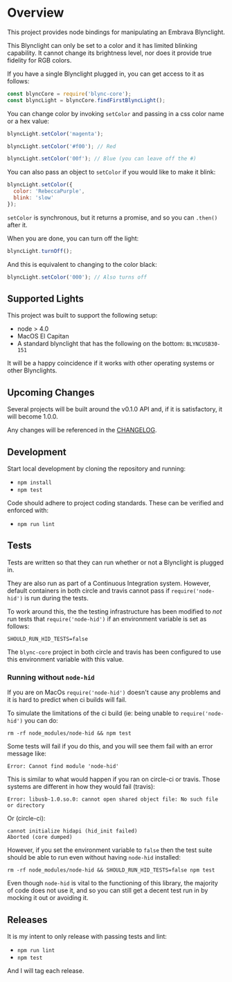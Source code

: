 # Overview

This project provides node bindings for manipulating an Embrava
Blynclight.

This Blynclight can only be set to a color and it has limited blinking
capability. It cannot change its brightness level, nor does it provide
true fidelity for RGB colors.

If you have a single Blynclight plugged in, you can get access to it
as follows:

```javascript
const blyncCore = require('blync-core');
const blyncLight = blyncCore.findFirstBlyncLight();
```

You can change color by invoking `setColor` and passing in a css color
name or a hex value:

```javascript
blyncLight.setColor('magenta');
```

```javascript
blyncLight.setColor('#f00'); // Red
```

```javascript
blyncLight.setColor('00f'); // Blue (you can leave off the #)
```

You can also pass an object to `setColor` if you would like to make it
blink:

```javascript
blyncLight.setColor({
  color: 'RebeccaPurple',
  blink: 'slow'
});
```

`setColor` is synchronous, but it returns a promise, and so you can
`.then()` after it.

When you are done, you can turn off the light:

```javascript
blyncLight.turnOff();
```

And this is equivalent to changing to the color black:

```javascript
blyncLight.setColor('000'); // Also turns off
```

## Supported Lights

This project was built to support the following setup:

* node > 4.0
* MacOS El Capitan
* A standard blynclight that has the following on the bottom:
  `BLYNCUSB30-151`

It will be a happy coincidence if it works with other operating
systems or other Blynclights.

## Upcoming Changes

Several projects will be built around the v0.1.0 API and, if it is
satisfactory, it will become 1.0.0.

Any changes will be referenced in the [CHANGELOG][CHANGELOG.md].

[CHANGELOG.md]: CHANGELOG.md

## Development

Start local development by cloning the repository and running:

* `npm install`
* `npm test`

Code should adhere to project coding standards. These can be verified
and enforced with:

* `npm run lint`

## Tests

Tests are written so that they can run whether or not a Blynclight is
plugged in.

They are also run as part of a Continuous Integration system. However,
default containers in both circle and travis cannot pass if
`require('node-hid')` is run during the tests.

To work around this, the the testing infrastructure has been modified
to *not* run tests that `require('node-hid')` if an environment
variable is set as follows:

```shell
SHOULD_RUN_HID_TESTS=false
```

The `blync-core` project in both circle and travis has been configured
to use this environment variable with this value.

### Running without `node-hid`

If you are on MacOs `require('node-hid')` doesn't cause any problems
and it is hard to predict when ci builds will fail.

To simulate the limitations of the ci build (ie: being unable to
`require('node-hid')` you can do:

```shell
rm -rf node_modules/node-hid && npm test
```

Some tests will fail if you do this, and you will see them fail with
an error message like:

    Error: Cannot find module 'node-hid'

This is similar to what would happen if you ran on circle-ci or
travis. Those systems are different in how they would fail (travis):

    Error: libusb-1.0.so.0: cannot open shared object file: No such file or directory

Or (circle-ci):

    cannot initialize hidapi (hid_init failed)
    Aborted (core dumped)

However, if you set the environment variable to `false` then the test
suite should be able to run even without having `node-hid` installed:

```shell
rm -rf node_modules/node-hid && SHOULD_RUN_HID_TESTS=false npm test
```

Even though `node-hid` is vital to the functioning of this library,
the majority of code does not use it, and so you can still get a
decent test run in by mocking it out or avoiding it.

## Releases

It is my intent to only release with passing tests and lint:

* `npm run lint`
* `npm test`

And I will tag each release.
